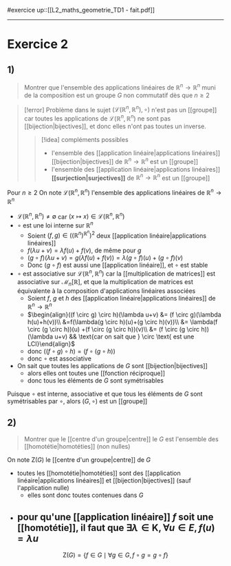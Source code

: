 #exercice 
up::[[L2_maths_geometrie_TD1 - fait.pdf]]

----


# Exercice 2
## 1)
> Montrer que l'ensemble des applications linéaires de $\mathbb{R}^{n}\to \mathbb{R}^{n}$ muni de la composition est un groupe $G$ non commutatif dès que $n \geq 2$

> [!error] Problème dans le sujet
> $(\mathcal{L}(\mathbb{R}^{n}, \mathbb{R}^{n}), \circ)$ n'est pas un [[groupe]] car toutes les applications de $\mathcal{L}(\mathbb{R}^{n}, \mathbb{R}^{n})$ ne sont pas [[bijection|bijectives]], et donc elles n'ont pas toutes un inverse.
> 
> > [!idea] compléments possibles
> > - l'ensemble des [[application linéaire|applications linéaires]] [[bijection|bijectives]] de $\mathbb{R}^{n}\to \mathbb{R}^{n}$ est un [[groupe]] 
> >  - l'ensemble des [[application linéaire|applications linéaires]] **[[surjection|surjectives]]** de $\mathbb{R}^{n}\to \mathbb{R}^{n}$ est un [[groupe]] 

Pour $n \geq 2$
On note $\mathcal{L}(\mathbb{R}^{n}, \mathbb{R}^{n})$ l'ensemble des applications linéaires de $\mathbb{R}^{n}\to \mathbb{R}^{n}$
 - $\mathcal{L}(\mathbb{R}^{n}, \mathbb{R}^{n}) \neq \emptyset$ car $(x \mapsto x) \in \mathcal{L}(\mathbb{R}^{n}, \mathbb{R}^{n})$
 - $\circ$ est une loi interne sur $\mathbb{R}^{n}$
     - Soient $(f, g) \in \left( \left( \mathbb{R}^{n} \right)^{\mathbb{R}^{n}} \right)^{2}$ deux [[application linéaire|applications linéaires]]
     - $f(\lambda u+v) = \lambda f(u)+f(v)$, de même pour $g$
     - $(g \circ f)(\lambda u+v)=g(\lambda f(u)+f(v))=\lambda(g \circ f)(u)+ (g \circ f)(v)$
     - Donc $(g \circ f)$ est aussi une [[application linéaire]], et $\circ$ est stable
 - $\circ$ est associative sur $\mathcal{L}(\mathbb{R}^{n}, \mathbb{R}^{n})$ car la [[multiplication de matrices]] est associative sur $\mathcal{M}_{n}[\mathbb{R}]$, et que la multiplication de matrices est équivalente à la composition d'applications linéaires associées
     - Soient $f$, $g$ et $h$ des [[application linéaire|applications linéaires]] de $\mathbb{R}^{n} \to \mathbb{R}^{n}$ 
     - $\begin{align}((f \circ g) \circ h)(\lambda u+v) &= (f \circ g)(\lambda h(u)+h(v))\\ &=f(\lambda(g \circ h)(u)+(g \circ h)(v))\\ &= \lambda(f \circ (g \circ h))(u) +(f \circ (g \circ h))(v)\\ &= (f \circ (g \circ h))(\lambda u+v) && \text{car on sait que } \circ \text{ est une LCI}\end{align}$
     - donc $((f \circ g)\circ h) = (f \circ (g \circ h))$
     - donc $\circ$ est associative 
 - On sait que toutes les applications de $G$ sont [[bijection|bijectives]] 
     - alors elles ont toutes une [[fonction réciproque]] 
     - donc tous les éléments de $G$ sont symétrisables

Puisque $\circ$ est interne, associative et que tous les éléments de $G$ sont symétrisables par $\circ$, alors $(G, \circ)$ est un [[groupe]] 

## 2)
> Montrer que le [[centre d'un groupe|centre]] le $G$ est l'ensemble des [[homotétie|homotéties]] (non nulles)

On note $\mathrm{Z}(G)$ le [[centre d'un groupe|centre]] de $G$

 - toutes les [[homotétie|homotéties]] sont des [[application linéaire|applications linéaires]] et [[bijection|bijectives]] (sauf l'application nulle)
     - elles sont donc toutes contenues dans $G$
 - pour qu'une [[application linéaire]] $f$ soit une [[homotétie]], il faut que $\exists \lambda \in \mathbf{K}, \forall u \in E, f(u) = \lambda u$ 
     - 
$$
\mathrm{Z}(G) = \{ f \in G \mid \forall g \in G, f \circ g = g \circ f \}
$$

